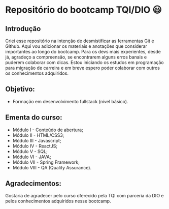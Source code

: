# Repositório do bootcamp TQI/DIO :smiley: 

## Introdução

Criei esse repositório na intenção de desmistificar as ferramentas Git e Github. Aqui vou adicionar os materiais e anotações que considerar importantes ao longo do bootcamp.
Para os devs mais experientes, desde já, agradeço a compreensão, se encontrarem alguns erros banais e puderem colaborar com dicas. Estou iniciando os estudos em programação para migração de carreira e em breve espero poder colaborar com outros os conhecimentos adquiridos.

## Objetivo:

- Formação em desenvolvimento fullstack (nível básico).
 
## Ementa do curso:

- Módulo I - Conteúdo de abertura;
- Módulo II - HTML/CSS3;
- Módulo III - Javascript;
- Módulo IV - ReactJS;
- Módulo V - SQL;
- Módulo VI - JAVA;
- Módulo VII - Spring Framework;
- Módulo VIII - QA (Quality Assurance).

## Agradecimentos:

Gostaria de agradecer pelo curso oferecido pela TQI com parceria da DIO e pelos conhecimentos adquiridos nesse bootcamp.
